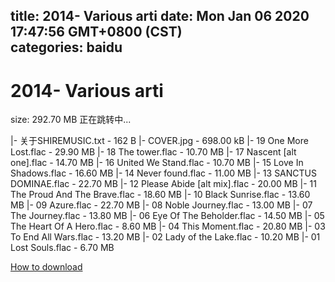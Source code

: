 
title: 2014- Various arti
date: Mon Jan 06 2020 17:47:56 GMT+0800 (CST)    
categories: baidu
---

# 2014- Various arti
size: 292.70 MB
 正在跳转中...
 
|- 关于SHIREMUSIC.txt - 162 B
|- COVER.jpg - 698.00 kB
|- 19 One More Lost.flac - 29.90 MB
|- 18 The tower.flac - 10.70 MB
|- 17 Nascent [alt one].flac - 14.70 MB
|- 16 United We Stand.flac - 10.70 MB
|- 15 Love In Shadows.flac - 16.60 MB
|- 14 Never found.flac - 11.00 MB
|- 13 SANCTUS DOMINAE.flac - 22.70 MB
|- 12 Please Abide [alt mix].flac - 20.00 MB
|- 11 The Proud And The Brave.flac - 18.60 MB
|- 10 Black Sunrise.flac - 13.60 MB
|- 09 Azure.flac - 22.70 MB
|- 08 Noble Journey.flac - 13.00 MB
|- 07 The Journey.flac - 13.80 MB
|- 06 Eye Of The Beholder.flac - 14.50 MB
|- 05 The Heart Of A Hero.flac - 8.60 MB
|- 04 This Moment.flac - 20.80 MB
|- 03 To End All Wars.flac - 13.20 MB
|- 02 Lady of the Lake.flac - 10.20 MB
|- 01 Lost Souls.flac - 6.70 MB

[How to download](https://bpcam.bemobtrk.com/go/2ceec3aa-1ca2-46d6-b9ff-aaa5c184517c?jno=238)